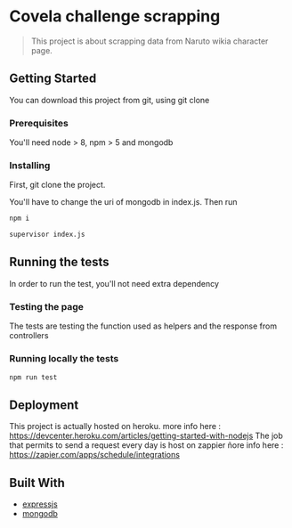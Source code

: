 # Covela challenge scrapping
> This project is about scrapping data from Naruto wikia character page.

## Getting Started

You can download this project from git, using git clone

### Prerequisites

You'll need node > 8, npm > 5 and mongodb

### Installing

First, git clone the project.

You'll have to change the uri of mongodb in index.js.
Then run

```sh
npm i
```

```sh
supervisor index.js
```

## Running the tests

In order to run the test, you'll not need extra dependency

### Testing the page

The tests are testing the function used as helpers and the response from controllers

### Running locally the tests

```sh
npm run test
```

## Deployment

This project is actually hosted on heroku.
more info here :
https://devcenter.heroku.com/articles/getting-started-with-nodejs
The job that permits to send a request every day is host on zappier
ñore info here :
https://zapier.com/apps/schedule/integrations


## Built With

* [expressjs](http://expressjs.com/es/)
* [mongodb](https://www.mongodb.com/)
